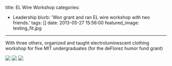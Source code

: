 title: EL Wire Workshop
categories:
  - Leadership 
blurb: 'Won grant and ran EL wire workshop with two friends.'
tags: []
date: 2013-05-27 15:56:00
featured_image: testing_fit.jpg 
---


With three others, organized and taught electroluminescent clothing workshop for five MIT undergraduates (for the deFlorez humor fund grant)

![](hat.jpg)
![](students.jpg)
![](testing_fit.jpg)

